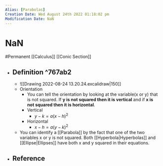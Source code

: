 ```yaml
---
Alias: [Parabolas]
Creation Date: Wed August 24th 2022 01:18:02 pm 
Modification Date: NaN
---
```

# NaN
#Permanent [[Calculus]] [[Conic Section]]

- ## Definition ^767ab2
	- ![[Drawing 2022-08-24 13.20.24.excalidraw|150]]
	- Orientation
		- You can tell the orientation by looking at the variable(x or y) that is not squared. If **y is not squared then it is vertical** and if **x is not squared then it is horizontal**.
		- Vertical
			- $y-k=a(x-h)^2$
		- Horizontal
			- $x-h=a(y-k)^2$
	- You can identify a [[Parabola]] by the fact that one of the two variables x or y is not squared. Both [[Hyperbola|Hyperbolas]] and [[Ellipse|Ellipses]] have both x and y squared in their equations.
- ## Reference